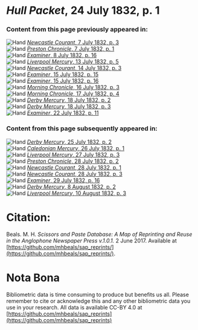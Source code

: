 # *Hull Packet*, 24 July 1832, p. 1  
  
### Content from this page previously appeared in:  
![Hand](http://scissorsandpaste.net/wp-content/uploads/2017/06/smallhandpointer.png) [*Newcastle Courant*, 7 July 1832, p. 3](https://mhbeals.github.io/sap_html/Newcastle-Courant/Newcastle-Courant-7-July-1832-p-3)  
![Hand](http://scissorsandpaste.net/wp-content/uploads/2017/06/smallhandpointer.png) [*Preston Chronicle*, 7 July 1832, p. 1](https://mhbeals.github.io/sap_html/Preston-Chronicle/Preston-Chronicle-7-July-1832-p-1)  
![Hand](http://scissorsandpaste.net/wp-content/uploads/2017/06/smallhandpointer.png) [*Examiner*, 8 July 1832, p. 16](https://mhbeals.github.io/sap_html/Examiner/Examiner-8-July-1832-p-16)  
![Hand](http://scissorsandpaste.net/wp-content/uploads/2017/06/smallhandpointer.png) [*Liverpool Mercury*, 13 July 1832, p. 5](https://mhbeals.github.io/sap_html/Liverpool-Mercury/Liverpool-Mercury-13-July-1832-p-5)  
![Hand](http://scissorsandpaste.net/wp-content/uploads/2017/06/smallhandpointer.png) [*Newcastle Courant*, 14 July 1832, p. 3](https://mhbeals.github.io/sap_html/Newcastle-Courant/Newcastle-Courant-14-July-1832-p-3)  
![Hand](http://scissorsandpaste.net/wp-content/uploads/2017/06/smallhandpointer.png) [*Examiner*, 15 July 1832, p. 15](https://mhbeals.github.io/sap_html/Examiner/Examiner-15-July-1832-p-15)  
![Hand](http://scissorsandpaste.net/wp-content/uploads/2017/06/smallhandpointer.png) [*Examiner*, 15 July 1832, p. 16](https://mhbeals.github.io/sap_html/Examiner/Examiner-15-July-1832-p-16)  
![Hand](http://scissorsandpaste.net/wp-content/uploads/2017/06/smallhandpointer.png) [*Morning Chronicle*, 16 July 1832, p. 3](https://mhbeals.github.io/sap_html/Morning-Chronicle/Morning-Chronicle-16-July-1832-p-3)  
![Hand](http://scissorsandpaste.net/wp-content/uploads/2017/06/smallhandpointer.png) [*Morning Chronicle*, 17 July 1832, p. 4](https://mhbeals.github.io/sap_html/Morning-Chronicle/Morning-Chronicle-17-July-1832-p-4)  
![Hand](http://scissorsandpaste.net/wp-content/uploads/2017/06/smallhandpointer.png) [*Derby Mercury*, 18 July 1832, p. 2](https://mhbeals.github.io/sap_html/Derby-Mercury/Derby-Mercury-18-July-1832-p-2)  
![Hand](http://scissorsandpaste.net/wp-content/uploads/2017/06/smallhandpointer.png) [*Derby Mercury*, 18 July 1832, p. 3](https://mhbeals.github.io/sap_html/Derby-Mercury/Derby-Mercury-18-July-1832-p-3)  
![Hand](http://scissorsandpaste.net/wp-content/uploads/2017/06/smallhandpointer.png) [*Examiner*, 22 July 1832, p. 11](https://mhbeals.github.io/sap_html/Examiner/Examiner-22-July-1832-p-11)  
  
### Content from this page subsequently appeared in:  
![Hand](http://scissorsandpaste.net/wp-content/uploads/2017/06/smallhandpointer.png) [*Derby Mercury*, 25 July 1832, p. 2](https://mhbeals.github.io/sap_html/Derby-Mercury/Derby-Mercury-25-July-1832-p-2)  
![Hand](http://scissorsandpaste.net/wp-content/uploads/2017/06/smallhandpointer.png) [*Caledonian Mercury*, 26 July 1832, p. 1](https://mhbeals.github.io/sap_html/Caledonian-Mercury/Caledonian-Mercury-26-July-1832-p-1)  
![Hand](http://scissorsandpaste.net/wp-content/uploads/2017/06/smallhandpointer.png) [*Liverpool Mercury*, 27 July 1832, p. 3](https://mhbeals.github.io/sap_html/Liverpool-Mercury/Liverpool-Mercury-27-July-1832-p-3)  
![Hand](http://scissorsandpaste.net/wp-content/uploads/2017/06/smallhandpointer.png) [*Preston Chronicle*, 28 July 1832, p. 2](https://mhbeals.github.io/sap_html/Preston-Chronicle/Preston-Chronicle-28-July-1832-p-2)  
![Hand](http://scissorsandpaste.net/wp-content/uploads/2017/06/smallhandpointer.png) [*Newcastle Courant*, 28 July 1832, p. 1](https://mhbeals.github.io/sap_html/Newcastle-Courant/Newcastle-Courant-28-July-1832-p-1)  
![Hand](http://scissorsandpaste.net/wp-content/uploads/2017/06/smallhandpointer.png) [*Newcastle Courant*, 28 July 1832, p. 3](https://mhbeals.github.io/sap_html/Newcastle-Courant/Newcastle-Courant-28-July-1832-p-3)  
![Hand](http://scissorsandpaste.net/wp-content/uploads/2017/06/smallhandpointer.png) [*Examiner*, 29 July 1832, p. 16](https://mhbeals.github.io/sap_html/Examiner/Examiner-29-July-1832-p-16)  
![Hand](http://scissorsandpaste.net/wp-content/uploads/2017/06/smallhandpointer.png) [*Derby Mercury*, 8 August 1832, p. 2](https://mhbeals.github.io/sap_html/Derby-Mercury/Derby-Mercury-8-August-1832-p-2)  
![Hand](http://scissorsandpaste.net/wp-content/uploads/2017/06/smallhandpointer.png) [*Liverpool Mercury*, 10 August 1832, p. 3](https://mhbeals.github.io/sap_html/Liverpool-Mercury/Liverpool-Mercury-10-August-1832-p-3)  


# Citation: 

Beals. M. H. *Scissors and Paste Database: A Map of Reprinting and Reuse in the Anglophone Newspaper Press v.1.0.1.* 2 June 2017. Available at [https://github.com/mhbeals/sap_reprints/](https://github.com/mhbeals/sap_reprints/). 

# Nota Bona

Bibliometric data is time consuming to produce but benefits us all. Please remember to cite or acknowledge this and any other bibliometric data you use in your research. All data is available CC-BY 4.0 at [https://github.com/mhbeals/sap_reprints](https://github.com/mhbeals/sap_reprints)